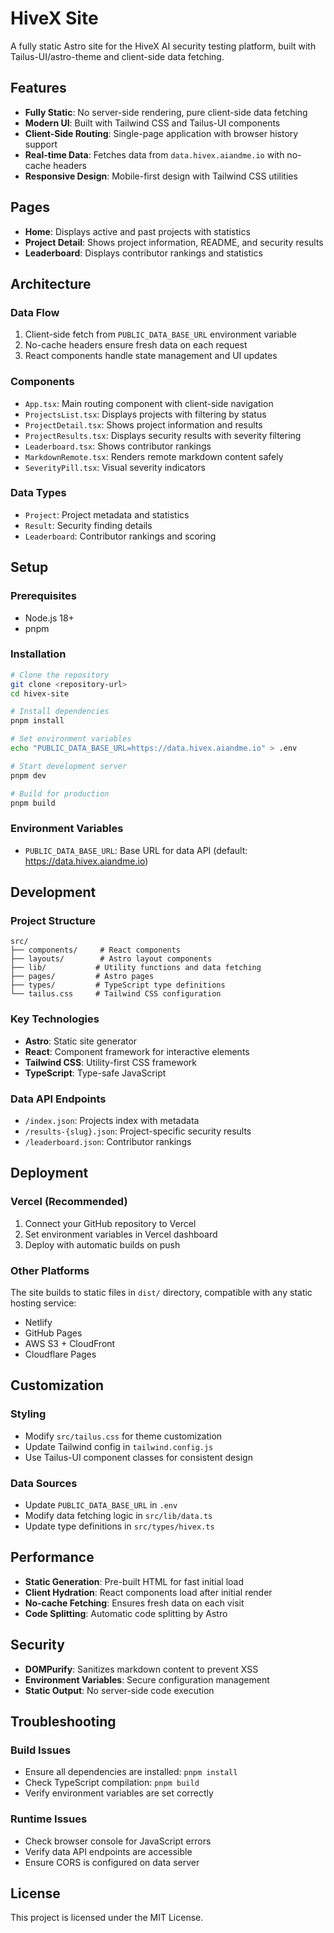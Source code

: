 # HiveX Site

A fully static Astro site for the HiveX AI security testing platform, built with Tailus-UI/astro-theme and client-side data fetching.

## Features

- **Fully Static**: No server-side rendering, pure client-side data fetching
- **Modern UI**: Built with Tailwind CSS and Tailus-UI components
- **Client-Side Routing**: Single-page application with browser history support
- **Real-time Data**: Fetches data from `data.hivex.aiandme.io` with no-cache headers
- **Responsive Design**: Mobile-first design with Tailwind CSS utilities

## Pages

- **Home**: Displays active and past projects with statistics
- **Project Detail**: Shows project information, README, and security results
- **Leaderboard**: Displays contributor rankings and statistics

## Architecture

### Data Flow
1. Client-side fetch from `PUBLIC_DATA_BASE_URL` environment variable
2. No-cache headers ensure fresh data on each request
3. React components handle state management and UI updates

### Components
- `App.tsx`: Main routing component with client-side navigation
- `ProjectsList.tsx`: Displays projects with filtering by status
- `ProjectDetail.tsx`: Shows project information and results
- `ProjectResults.tsx`: Displays security results with severity filtering
- `Leaderboard.tsx`: Shows contributor rankings
- `MarkdownRemote.tsx`: Renders remote markdown content safely
- `SeverityPill.tsx`: Visual severity indicators

### Data Types
- `Project`: Project metadata and statistics
- `Result`: Security finding details
- `Leaderboard`: Contributor rankings and scoring

## Setup

### Prerequisites
- Node.js 18+
- pnpm

### Installation
```bash
# Clone the repository
git clone <repository-url>
cd hivex-site

# Install dependencies
pnpm install

# Set environment variables
echo "PUBLIC_DATA_BASE_URL=https://data.hivex.aiandme.io" > .env

# Start development server
pnpm dev

# Build for production
pnpm build
```

### Environment Variables
- `PUBLIC_DATA_BASE_URL`: Base URL for data API (default: https://data.hivex.aiandme.io)

## Development

### Project Structure
```
src/
├── components/     # React components
├── layouts/        # Astro layout components
├── lib/           # Utility functions and data fetching
├── pages/         # Astro pages
├── types/         # TypeScript type definitions
└── tailus.css     # Tailwind CSS configuration
```

### Key Technologies
- **Astro**: Static site generator
- **React**: Component framework for interactive elements
- **Tailwind CSS**: Utility-first CSS framework
- **TypeScript**: Type-safe JavaScript

### Data API Endpoints
- `/index.json`: Projects index with metadata
- `/results-{slug}.json`: Project-specific security results
- `/leaderboard.json`: Contributor rankings

## Deployment

### Vercel (Recommended)
1. Connect your GitHub repository to Vercel
2. Set environment variables in Vercel dashboard
3. Deploy with automatic builds on push

### Other Platforms
The site builds to static files in `dist/` directory, compatible with any static hosting service:
- Netlify
- GitHub Pages
- AWS S3 + CloudFront
- Cloudflare Pages

## Customization

### Styling
- Modify `src/tailus.css` for theme customization
- Update Tailwind config in `tailwind.config.js`
- Use Tailus-UI component classes for consistent design

### Data Sources
- Update `PUBLIC_DATA_BASE_URL` in `.env`
- Modify data fetching logic in `src/lib/data.ts`
- Update type definitions in `src/types/hivex.ts`

## Performance

- **Static Generation**: Pre-built HTML for fast initial load
- **Client Hydration**: React components load after initial render
- **No-cache Fetching**: Ensures fresh data on each visit
- **Code Splitting**: Automatic code splitting by Astro

## Security

- **DOMPurify**: Sanitizes markdown content to prevent XSS
- **Environment Variables**: Secure configuration management
- **Static Output**: No server-side code execution

## Troubleshooting

### Build Issues
- Ensure all dependencies are installed: `pnpm install`
- Check TypeScript compilation: `pnpm build`
- Verify environment variables are set correctly

### Runtime Issues
- Check browser console for JavaScript errors
- Verify data API endpoints are accessible
- Ensure CORS is configured on data server

## License

This project is licensed under the MIT License.
